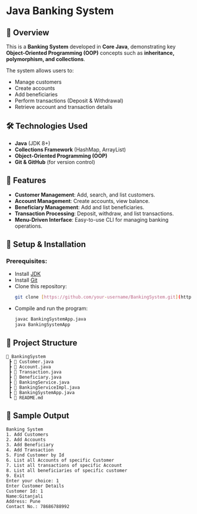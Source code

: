 # Java Banking System

## 📌 Overview
This is a **Banking System** developed in **Core Java**, demonstrating key **Object-Oriented Programming (OOP)** concepts such as **inheritance, polymorphism, and collections**.

The system allows users to:
- Manage customers
- Create accounts
- Add beneficiaries
- Perform transactions (Deposit & Withdrawal)
- Retrieve account and transaction details

## 🛠️ Technologies Used
- **Java** (JDK 8+)
- **Collections Framework** (HashMap, ArrayList)
- **Object-Oriented Programming (OOP)**
- **Git & GitHub** (for version control)

## 📜 Features
- **Customer Management**: Add, search, and list customers.
- **Account Management**: Create accounts, view balance.
- **Beneficiary Management**: Add and list beneficiaries.
- **Transaction Processing**: Deposit, withdraw, and list transactions.
- **Menu-Driven Interface**: Easy-to-use CLI for managing banking operations.


## 🔧 Setup & Installation
### Prerequisites:
- Install [JDK](https://www.oracle.com/java/technologies/javase-downloads.html)
- Install [Git](https://git-scm.com/downloads)
- Clone this repository:
  ```sh
  git clone [https://github.com/your-username/BankingSystem.git](https://github.com/gita3010/BankingSystem.git)
  ```
- Compile and run the program:
  ```sh
  javac BankingSystemApp.java
  java BankingSystemApp
  ```

## 📂 Project Structure
```
📂 BankingSystem
 ┣ 📜 Customer.java
 ┣ 📜 Account.java
 ┣ 📜 Transaction.java
 ┣ 📜 Beneficiary.java
 ┣ 📜 BankingService.java
 ┣ 📜 BankingServiceImpl.java
 ┣ 📜 BankingSystemApp.java
 ┗ 📜 README.md
```

## 📸 Sample Output
```
Banking System
1. Add Customers
2. Add Accounts
3. Add Beneficiary
4. Add Transaction
5. Find Customer by Id
6. List all Accounts of specific Customer
7. List all transactions of specific Account
8. List all beneficiaries of specific customer
9. Exit
Enter your choice: 1
Enter Customer Details
Customer Id: 1
Name:Gitanjali 
Address: Pune
Contact No.: 78686788992
```
